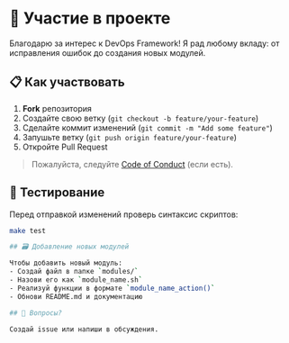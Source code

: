 # 🤝 Участие в проекте

Благодарю за интерес к DevOps Framework! Я рад любому вкладу: от исправления ошибок до создания новых модулей.

## 📋 Как участвовать

1. **Fork** репозитория
2. Создайте свою ветку (`git checkout -b feature/your-feature`)
3. Сделайте коммит изменений (`git commit -m "Add some feature"`)
4. Запушьте ветку (`git push origin feature/your-feature`)
5. Откройте Pull Request

> Пожалуйста, следуйте [Code of Conduct](CODE_OF_CONDUCT.md) (если есть).

## 🧪 Тестирование

Перед отправкой изменений проверь синтаксис скриптов:
```bash
make test

## 🗃️ Добавление новых модулей

Чтобы добавить новый модуль:
- Создай файл в папке `modules/`
- Назови его как `module_name.sh`
- Реализуй функции в формате `module_name_action()`
- Обнови README.md и документацию

## 💬 Вопросы?

Создай issue или напиши в обсуждения.
```
